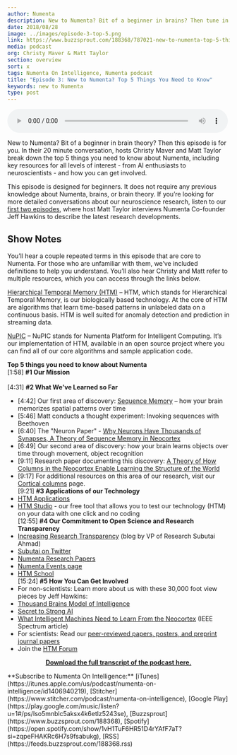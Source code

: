 ```yaml
---
author: Numenta
description: New to Numenta? Bit of a beginner in brains? Then tune in to this 20 minute conversation with Numenta On Intelligence Podcast hosts Christy Maver and Matt Taylor. They break down the top 5 things you need to know about Numenta, including key resources to learn more and how you can get involved.
date: 2018/08/28
image: ../images/episode-3-top-5.png
link: https://www.buzzsprout.com/188368/787021-new-to-numenta-top-5-things-you-need-to-know
media: podcast
org: Christy Maver & Matt Taylor
section: overview
sort: x
tags: Numenta On Intelligence, Numenta podcast
title: "Episode 3: New to Numenta? Top 5 Things You Need to Know"
keywords: new to Numenta
type: post
---
```


<audio controls preload="metadata" style=" width:500px;"> <source src="https://www.buzzsprout.com/188368/787021-new-to-numenta-top-5-things-you-need-to-know" type="audio/mpeg">Your browser does not support the audio element. </audio>

New to Numenta? Bit of a beginner in brain theory? Then this episode is for you. In their 20 minute conversation, hosts Christy Maver and Matt Taylor break down the top 5 things you need to know about Numenta, including key resources for all levels of interest - from AI enthusiasts to neuroscientists - and how you can get involved.

This episode is designed for beginners. It does not require any previous knowledge about Numenta, brains, or brain theory. If you’re looking for more detailed conversations about our neuroscience research, listen to our [first two episodes](/resources/numenta-on-intelligence-podcast/episode-1-research-update-with-Jeff-Hawkins-part-1/), where host Matt Taylor interviews Numenta Co-founder Jeff Hawkins to describe the latest research developments.

## Show Notes

You’ll hear a couple repeated terms in this episode that are core to Numenta. For those who are unfamiliar with them, we’ve included definitions to help you understand. You’ll also hear Christy and Matt refer to multiple resources, which you can access through the links below.

[Hierarchical Temporal Memory (HTM)](/machine-intelligence-technology/) – HTM, which stands for Hierarchical Temporal Memory, is our biologically based technology. At the core of HTM are algorithms that learn time-based patterns in unlabeled data on a continuous basis. HTM is well suited for anomaly detection and prediction in streaming data.

[NuPIC](https://github.com/numenta/nupic) – NuPIC stands for Numenta Platform for Intelligent Computing. It’s our implementation of HTM, available in an open source project where you can find all of our core algorithms and sample application code.  

**Top 5 things you need to know about Numenta**
<br>[1:58] **#1 Our Mission**</br>
<br>[4:31] **#2 What We've Learned so Far**</br>
* [4:42] Our first area of discovery: [Sequence Memory](/neuroscience-research/sequence-learning/) – how your brain memorizes spatial patterns over time
* [5:46] Matt conducts a thought experiment: Invoking sequences with Beethoven
*	[6:40] The "Neuron Paper" - [Why Neurons Have Thousands of Synapses, A Theory of Sequence Memory in Neocortex](/neuroscience-research/research-publications/papers/why-neurons-have-thousands-of-synapses-theory-of-sequence-memory-in-neocortex/)
* [6:49] Our second area of discovery: how your brain learns objects over time through movement, object recognition
* [9:11] Research paper documenting this discovery: [A Theory of How Columns in the Neocortex Enable Learning the Structure of the World](/neuroscience-research/research-publications/papers/a-theory-of-how-columns-in-the-neocortex-enable-learning-the-structure-of-the-world/)
* [9:17] For additional resources on this area of our research, visit our [Cortical columns](/neuroscience-research/cortical-columns/) page.
<br>[9:21] **#3 Applications of our Technology**</br>
* [HTM Applications](/machine-intelligence-technology/applications/)
* [HTM Studio](/machine-intelligence-technology/htm-studio/) - our free tool that allows you to test our technology (HTM) on your data with one click and no coding
<br>[12:55] **#4 Our Commitment to Open Science and Research Transparency**</br>
* [Increasing Research Transparency](/blog/2014/09/17/increasing-research-transparency/) (blog by VP of Research Subutai Ahmad)
*	[Subutai on Twitter](https://twitter.com/SubutaiAhmad)
*	[Numenta Research Papers](/neuroscience-research/research-publications/papers/a-theory-of-how-columns-in-the-neocortex-enable-learning-the-structure-of-the-world/)
*	[Numenta Events page](/company/events/)
*	[HTM School](https://numenta.org/htm-school/)
<br>[15:24] **#5 How You Can Get Involved**</br>
* For non-scientists: Learn more about us with these 30,000 foot view pieces by Jeff Hawkins:
* [Thousand Brains Model of Intelligence](/blog/2018/03/19/thousand-brains-model-of-intelligence/)
* [Secret to Strong AI](/blog/2017/11/14/secret-to-strong-ai/)
* [What Intelligent Machines Need to Learn From the Neocortex](https://spectrum.ieee.org/computing/software/what-intelligent-machines-need-to-learn-from-the-neocortex) (IEEE Spectrum article)
* For scientists: Read our [peer-reviewed papers, posters, and preprint journal papers](/neuroscience-research/research-publications)
* Join the [HTM Forum](https://discourse.numenta.org/)

<center>

**[Download the full transcript of the podcast here.](/assets/pdf/numenta-on-intelligence-podcast/NOI-Episode-3-Top-5-Things-You-Need-to-Know-About-Numenta-transcript.pdf)**

</center>
**Subscribe to Numenta On Intelligence:**  [iTunes](https://itunes.apple.com/us/podcast/numenta-on-intelligence/id1406940219), [Stitcher](https://www.stitcher.com/podcast/numenta-on-intelligence), [Google Play](https://play.google.com/music/listen?u=1#/ps/Iso5mnblc5aksx4k6etlz5243se), [Buzzsprout](https://www.buzzsprout.com/188368),  [Spotify](https://open.spotify.com/show/1vH1TuF6HR51D4rYAfF7aT?si=zqpeFHAKRc6H7s9fsabukg), [RSS](https://feeds.buzzsprout.com/188368.rss)
